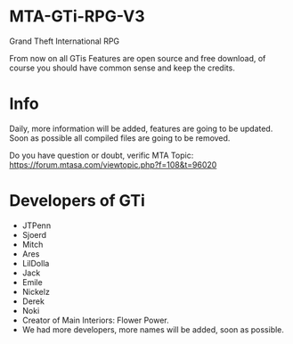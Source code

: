 # MTA-GTi-RPG-V3
Grand Theft International RPG

From now on all GTis Features are open source and free download, of course you should have common sense and keep the credits.

# Info
Daily, more information will be added, features are going to be updated.
Soon as possible all compiled files are going to be removed.

Do you have question or doubt, verific MTA Topic: https://forum.mtasa.com/viewtopic.php?f=108&t=96020
# Developers of GTi

- JTPenn
- Sjoerd
- Mitch
- Ares
- LilDolla
- Jack
- Emile
- Nickelz
- Derek
- Noki
- Creator of Main Interiors: Flower Power.
- We had more developers, more names will be added, soon as possible.
